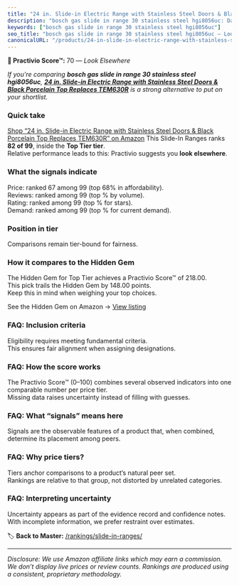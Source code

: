 ```yaml
---
title: "24 in. Slide-in Electric Range with Stainless Steel Doors & Black Porcelain Top Replaces TEM630R"
description: "bosch gas slide in range 30 stainless steel hgi8056uc: Data-driven ranking using the Practivio Score™. Positioned by quality, value, demand, findability, momen…"
keywords: ["bosch gas slide in range 30 stainless steel hgi8056uc"]
seo_title: "bosch gas slide in range 30 stainless steel hgi8056uc — Look Elsewhere (2025)"
canonicalURL: "/products/24-in-slide-in-electric-range-with-stainless-steel-doors-black-porcelain-top-replaces-tem630r-B0FB4VPC3P/"
---
```


**🚫 Practivio Score™:** 70 — _Look Elsewhere_


*If you're comparing **bosch gas slide in range 30 stainless steel hgi8056uc**, **[24 in. Slide-in Electric Range with Stainless Steel Doors & Black Porcelain Top Replaces TEM630R](https://www.amazon.com/dp/B0FB4VPC3P?tag=practivio-20)** is a strong alternative to put on your shortlist.*
### Quick take
[Shop “24 in. Slide-in Electric Range with Stainless Steel Doors & Black Porcelain Top Replaces TEM630R” on Amazon](https://www.amazon.com/dp/B0FB4VPC3P?tag=practivio-20)
This Slide-In Ranges ranks **82 of 99**, inside the **Top Tier tier**.  
Relative performance leads to this: Practivio suggests you **look elsewhere**.

### What the signals indicate
Price: ranked 67 among 99 (top 68% in affordability).  
Reviews: ranked  among 99 (top % by volume).  
Rating: ranked  among 99 (top % for stars).  
Demand: ranked  among 99 (top % for current demand).

### Position in tier
Comparisons remain tier-bound for fairness.

### How it compares to the Hidden Gem
The Hidden Gem for Top Tier achieves a Practivio Score™ of 218.00.  
This pick trails the Hidden Gem by 148.00 points.  
Keep this in mind when weighing your top choices.  

See the Hidden Gem on Amazon → [View listing](https://www.amazon.com/dp/B088FZHKKL?tag=practivio-20)

### FAQ: Inclusion criteria
Eligibility requires meeting fundamental criteria.  
This ensures fair alignment when assigning designations.

### FAQ: How the score works
The Practivio Score™ (0–100) combines several observed indicators into one comparable number per price tier.  
Missing data raises uncertainty instead of filling with guesses.

### FAQ: What “signals” means here
Signals are the observable features of a product that, when combined, determine its placement among peers.

### FAQ: Why price tiers?
Tiers anchor comparisons to a product’s natural peer set.  
Rankings are relative to that group, not distorted by unrelated categories.

### FAQ: Interpreting uncertainty
Uncertainty appears as part of the evidence record and confidence notes.  
With incomplete information, we prefer restraint over estimates.


🏷️ **Back to Master:** [/rankings/slide-in-ranges/](/rankings/slide-in-ranges/)

---
_Disclosure: We use Amazon affiliate links which may earn a commission. We don’t display live prices or review counts. Rankings are produced using a consistent, proprietary methodology._
